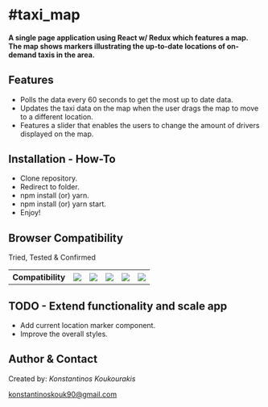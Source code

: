 <h1>#taxi_map</h1>

<h4>A single page application using React w/ Redux which features a map. The map shows markers illustrating the up-to-date locations of on-demand taxis in the area.</h4>

<h2>Features</h2>

<ul>
	<li>Polls the data every 60 seconds to get the most up to date data.</li>
	<li>Updates the taxi data on the map when the user drags the map to move to a different location.</li>
	<li>Features a slider that enables the users to change the amount of drivers displayed on the map.</li>
</ul>

<h2>Installation - How-To</h2>

<ul>
	<li>Clone repository.</li>
	<li>Redirect to folder.</li>
	<li>npm install (or) yarn.</li>
	<li>npm install (or) yarn start.</li>
	<li>Enjoy!</li>
</ul>

<h2>Browser Compatibility</h2>

<p>Tried, Tested &amp; Confirmed</p>
<table>
	<tbody>
		<tr>
		    <th>Compatibility</th>
		    <th><img data-img="Chrome" src="http://www.w3schools.com/images/compatible_chrome.gif"></th>
		    <th><img data-img="Firefox" src="http://www.w3schools.com/images/compatible_firefox.gif"></th>
		    <th><img data-img="Safari" src="http://www.w3schools.com/images/compatible_safari.gif"></th>
		    <th><img data-img="Opera" src="http://www.w3schools.com/images/compatible_opera.gif"></th>
		    <th><img data-img="IE" src="http://www.w3schools.com/images/compatible_ie.gif"></th>
		</tr>
	</tbody>
</table>

<h2>TODO - Extend functionality and scale app</h2>

<ul>
	<li>Add current location marker component.</li>
	<li>Improve the overall styles.</li>
</ul>

<h2>Author & Contact</h2>

<p>Created by: <i>Konstantinos Koukourakis</i></p>
<p><a href="mailto:konstantinoskouk90@gmail.com" target="_top">konstantinoskouk90@gmail.com</a></p>